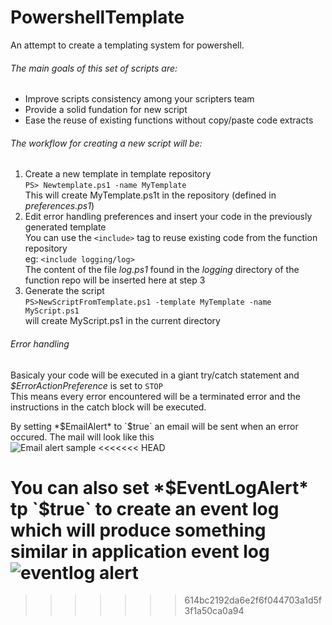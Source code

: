 # PowershellTemplate
An attempt to create a templating system for powershell. 

###### The main goals of this set of scripts are:
- Improve scripts consistency among your scripters team
- Provide a solid fundation for new script
- Ease the reuse of existing functions without copy/paste code extracts

###### The workflow for creating a new script will be:
1. Create a new template in template repository  
  `PS> Newtemplate.ps1 -name MyTemplate`  
  This will create MyTemplate.ps1t in the repository (defined in *preferences.ps1*)
2. Edit error handling preferences and insert your code in the previously generated template  
  You can use the `<include>` tag to reuse existing code from the function repository  
  eg: `<include logging/log>`  
  The content of the file *log.ps1* found in the *logging* directory of the function repo will be inserted here at step 3
3. Generate the script  
  `PS>NewScriptFromTemplate.ps1 -template MyTemplate -name MyScript.ps1`  
  will create MyScript.ps1 in the current directory

###### Error handling
Basicaly your code will be executed in a giant try/catch statement and *$ErrorActionPreference* is set to `STOP`  
This means every error encountered will be a terminated error and the instructions in the catch block will be executed.

By setting *$EmailAlert* to `$true` an email will be sent when an error occured.
The mail will look like this  
![Email alert sample](https://user-images.githubusercontent.com/1241767/31053970-a5038382-a6a8-11e7-8e63-c8f120f4252f.png)
<<<<<<< HEAD

You can also set *$EventLogAlert* tp `$true` to create an event log which will produce something similar in application event log
![eventlog alert](https://user-images.githubusercontent.com/1241767/31054010-649bdb22-a6a9-11e7-8882-78a6ff072271.png)
=======
>>>>>>> 614bc2192da6e2f6f044703a1d5f3f1a50ca0a94

